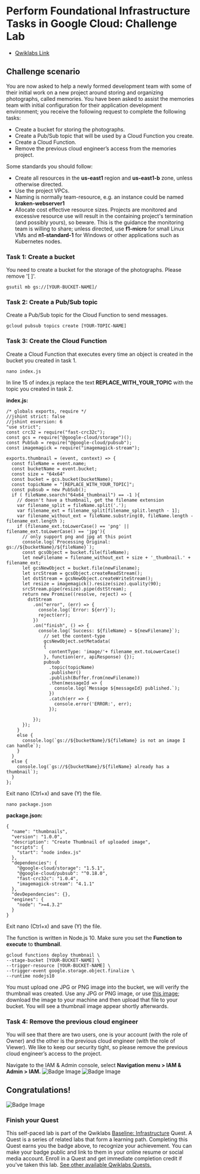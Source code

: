 # Perform Foundational Infrastructure Tasks in Google Cloud: Challenge Lab
- [Qwiklabs Link](https://www.qwiklabs.com/focuses/10379?parent=catalog)

## Challenge scenario
You are now asked to help a newly formed development team with some of their initial work on a new project around storing and organizing photographs, called memories. You have been asked to assist the memories team with initial configuration for their application development environment; you receive the following request to complete the following tasks:

- Create a bucket for storing the photographs.
- Create a Pub/Sub topic that will be used by a Cloud Function you create.
- Create a Cloud Function.
- Remove the previous cloud engineer’s access from the memories project.

Some standards you should follow:
- Create all resources in the **us-east1** region and **us-east1-b** zone, unless otherwise directed.
- Use the project VPCs.
- Naming is normally team-resource, e.g. an instance could be named **kraken-webserver1**
- Allocate cost effective resource sizes. Projects are monitored and excessive resource use will result in the containing project's termination (and possibly yours), so beware. This is the guidance the monitoring team is willing to share; unless directed, use **f1-micro** for small Linux VMs and **n1-standard-1** for Windows or other applications such as Kubernetes nodes.


### Task 1: Create a bucket
You need to create a bucket for the storage of the photographs. Please remove '[ ]'.
```
gsutil mb gs://[YOUR-BUCKET-NAME]/
```

### Task 2: Create a Pub/Sub topic
Create a Pub/Sub topic for the Cloud Function to send messages.
```
gcloud pubsub topics create [YOUR-TOPIC-NAME]
```

### Task 3: Create the Cloud Function
Create a Cloud Function that executes every time an object is created in the bucket you created in task 1. 

```
nano index.js
```

In line 15 of index.js replace the text **REPLACE_WITH_YOUR_TOPIC** with the topic you created in task 2.

**index.js:**
```
/* globals exports, require */
//jshint strict: false
//jshint esversion: 6
"use strict";
const crc32 = require("fast-crc32c");
const gcs = require("@google-cloud/storage")();
const PubSub = require("@google-cloud/pubsub");
const imagemagick = require("imagemagick-stream");

exports.thumbnail = (event, context) => {
  const fileName = event.name;
  const bucketName = event.bucket;
  const size = "64x64"
  const bucket = gcs.bucket(bucketName);
  const topicName = "[REPLACE_WITH_YOUR_TOPIC]";
  const pubsub = new PubSub();
  if ( fileName.search("64x64_thumbnail") == -1 ){
    // doesn't have a thumbnail, get the filename extension
    var filename_split = fileName.split('.');
    var filename_ext = filename_split[filename_split.length - 1];
    var filename_without_ext = fileName.substring(0, fileName.length - filename_ext.length );
    if (filename_ext.toLowerCase() == 'png' || filename_ext.toLowerCase() == 'jpg'){
      // only support png and jpg at this point
      console.log(`Processing Original: gs://${bucketName}/${fileName}`);
      const gcsObject = bucket.file(fileName);
      let newFilename = filename_without_ext + size + '_thumbnail.' + filename_ext;
      let gcsNewObject = bucket.file(newFilename);
      let srcStream = gcsObject.createReadStream();
      let dstStream = gcsNewObject.createWriteStream();
      let resize = imagemagick().resize(size).quality(90);
      srcStream.pipe(resize).pipe(dstStream);
      return new Promise((resolve, reject) => {
        dstStream
          .on("error", (err) => {
            console.log(`Error: ${err}`);
            reject(err);
          })
          .on("finish", () => {
            console.log(`Success: ${fileName} → ${newFilename}`);
              // set the content-type
              gcsNewObject.setMetadata(
              {
                contentType: 'image/'+ filename_ext.toLowerCase()
              }, function(err, apiResponse) {});
              pubsub
                .topic(topicName)
                .publisher()
                .publish(Buffer.from(newFilename))
                .then(messageId => {
                  console.log(`Message ${messageId} published.`);
                })
                .catch(err => {
                  console.error('ERROR:', err);
                });

          });
      });
    }
    else {
      console.log(`gs://${bucketName}/${fileName} is not an image I can handle`);
    }
  }
  else {
    console.log(`gs://${bucketName}/${fileName} already has a thumbnail`);
  }
};
```
Exit nano (Ctrl+x) and save (Y) the file.

```
nano package.json
```

**package.json:**
```
{
  "name": "thumbnails",
  "version": "1.0.0",
  "description": "Create Thumbnail of uploaded image",
  "scripts": {
    "start": "node index.js"
  },
  "dependencies": {
    "@google-cloud/storage": "1.5.1",
    "@google-cloud/pubsub": "^0.18.0",
    "fast-crc32c": "1.0.4",
    "imagemagick-stream": "4.1.1"
  },
  "devDependencies": {},
  "engines": {
    "node": ">=4.3.2"
  }
}
```
Exit nano (Ctrl+x) and save (Y) the file.

The function is written in Node.js 10. Make sure you set the **Function to execute** to **thumbnail**.
```
gcloud functions deploy thumbnail \
--stage-bucket [YOUR-BUCKET-NAME] \
--trigger-resource [YOUR-BUCKET-NAME] \
--trigger-event google.storage.object.finalize \
--runtime nodejs10
```

You must upload one JPG or PNG image into the bucket, we will verify the thumbnail was created. Use any JPG or PNG image, or use [this image](https://storage.googleapis.com/cloud-training/gsp315/map.jpg); download the image to your machine and then upload that file to your bucket. You will see a thumbnail image appear shortly afterwards.

### Task 4: Remove the previous cloud engineer
You will see that there are two users, one is your account (with the role of Owner) and the other is the previous cloud engineer (with the role of Viewer). We like to keep our security tight, so please remove the previous cloud engineer’s access to the project.

Navigate to the IAM & Admin console, select **Navigation menu > IAM & Admin > IAM.**
![Badge Image](https://github.com/kkkkk317/qwiklabs-gcp/blob/main/img/Perform-Foundational-IAM-1.png)
![Badge Image](https://github.com/kkkkk317/qwiklabs-gcp/blob/main/img/Perform-Foundational-IAM-2.png)


## Congratulations!

![Badge Image](https://github.com/kkkkk317/qwiklabs-gcp/blob/main/img/Perform-Foundational-Infrastructure-Tasks-in-Google-Cloud.png)

### Finish your Quest
This self-paced lab is part of the Qwiklabs [Baseline: Infrastructure](https://google.qwiklabs.com/quests/33) Quest. A Quest is a series of related labs that form a learning path. Completing this Quest earns you the badge above, to recognize your achievement. You can make your badge public and link to them in your online resume or social media account. Enroll in a Quest and get immediate completion credit if you've taken this lab. [See other available Qwiklabs Quests.](https://google.qwiklabs.com/catalog)
